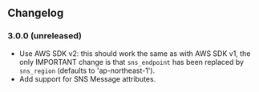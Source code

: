 ## Changelog

### 3.0.0 (unreleased)

- Use AWS SDK v2: this should work the same as with AWS SDK v1, the only
  IMPORTANT change is that `sns_endpoint` has been replaced by `sns_region`
  (defaults to 'ap-northeast-1').
- Add support for SNS Message attributes.
